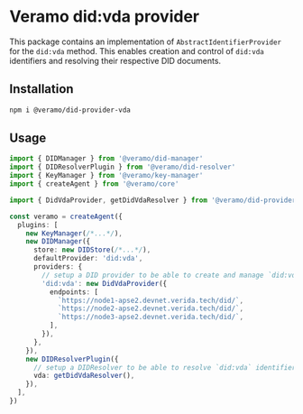 # Veramo did:vda provider

This package contains an implementation of `AbstractIdentifierProvider` for the `did:vda` method.
This enables creation and control of `did:vda` identifiers and resolving their respective DID documents.

## Installation

```bash
npm i @veramo/did-provider-vda
```

## Usage

```ts
import { DIDManager } from '@veramo/did-manager'
import { DIDResolverPlugin } from '@veramo/did-resolver'
import { KeyManager } from '@veramo/key-manager'
import { createAgent } from '@veramo/core'

import { DidVdaProvider, getDidVdaResolver } from '@veramo/did-provider-vda'

const veramo = createAgent({
  plugins: [
    new KeyManager(/*...*/),
    new DIDManager({
      store: new DIDStore(/*...*/),
      defaultProvider: 'did:vda',
      providers: {
        // setup a DID provider to be able to create and manage `did:vda` identifiers
        'did:vda': new DidVdaProvider({
          endpoints: [
            `https://node1-apse2.devnet.verida.tech/did/`,
            `https://node2-apse2.devnet.verida.tech/did/`,
            `https://node3-apse2.devnet.verida.tech/did/`,
          ],
        }),
      },
    }),
    new DIDResolverPlugin({
      // setup a DIDResolver to be able to resolve `did:vda` identifiers and get their DID documents.
      vda: getDidVdaResolver(),
    }),
  ],
})
```
